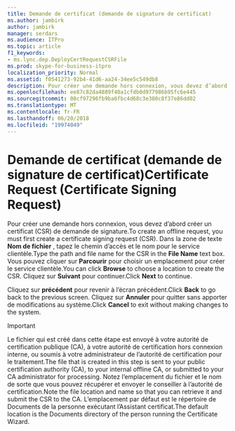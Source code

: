 ```yaml
---
title: Demande de certificat (demande de signature de certificat)
ms.author: jambirk
author: jambirk
manager: serdars
ms.audience: ITPro
ms.topic: article
f1_keywords:
- ms.lync.dep.DeployCertRequestCSRFile
ms.prod: skype-for-business-itpro
localization_priority: Normal
ms.assetid: f0541273-92b4-41d6-aa24-34ee5c549db8
description: Pour créer une demande hors connexion, vous devez d’abord créer un certificat (CSR) de demande de signature. Dans la zone de texte Nom de fichier, tapez le chemin d’accès et le nom pour le service clientèle. Vous pouvez cliquer sur Parcourir pour choisir un emplacement pour créer le service clientèle. Cliquez sur Suivant pour continuer.
ms.openlocfilehash: ee87c82da4889f40a1cfdb0d977986b95fc6e445
ms.sourcegitcommit: 08cf97296fb9ba6fbc4d68c3e380c8f37e86dd02
ms.translationtype: MT
ms.contentlocale: fr-FR
ms.lasthandoff: 06/20/2018
ms.locfileid: "19974049"
---
```

# <a name="certificate-request-certificate-signing-request"></a><span data-ttu-id="50709-106">Demande de certificat (demande de signature de certificat)</span><span class="sxs-lookup"><span data-stu-id="50709-106">Certificate Request (Certificate Signing Request)</span></span>
 
<span data-ttu-id="50709-107">Pour créer une demande hors connexion, vous devez d’abord créer un certificat (CSR) de demande de signature.</span><span class="sxs-lookup"><span data-stu-id="50709-107">To create an offline request, you must first create a certificate signing request (CSR).</span></span> <span data-ttu-id="50709-108">Dans la zone de texte **Nom de fichier** , tapez le chemin d’accès et le nom pour le service clientèle.</span><span class="sxs-lookup"><span data-stu-id="50709-108">Type the path and file name for the CSR in the **File Name** text box.</span></span> <span data-ttu-id="50709-109">Vous pouvez cliquer sur **Parcourir** pour choisir un emplacement pour créer le service clientèle.</span><span class="sxs-lookup"><span data-stu-id="50709-109">You can click **Browse** to choose a location to create the CSR.</span></span> <span data-ttu-id="50709-110">Cliquez sur **Suivant** pour continuer.</span><span class="sxs-lookup"><span data-stu-id="50709-110">Click **Next** to continue.</span></span>
  
<span data-ttu-id="50709-111">Cliquez sur **précédent** pour revenir à l’écran précédent.</span><span class="sxs-lookup"><span data-stu-id="50709-111">Click **Back** to go back to the previous screen.</span></span> <span data-ttu-id="50709-112">Cliquez sur **Annuler** pour quitter sans apporter de modifications au système.</span><span class="sxs-lookup"><span data-stu-id="50709-112">Click **Cancel** to exit without making changes to the system.</span></span>
  
> [!IMPORTANT]
> <span data-ttu-id="50709-113">Le fichier qui est créé dans cette étape est envoyé à votre autorité de certification publique (CA), à votre autorité de certification hors connexion interne, ou soumis à votre administrateur de l’autorité de certification pour le traitement.</span><span class="sxs-lookup"><span data-stu-id="50709-113">The file that is created in this step is sent to your public certification authority (CA), to your internal offline CA, or submitted to your CA administrator for processing.</span></span> <span data-ttu-id="50709-114">Notez l’emplacement du fichier et le nom de sorte que vous pouvez récupérer et envoyer le conseiller à l’autorité de certification.</span><span class="sxs-lookup"><span data-stu-id="50709-114">Note the file location and name so that you can retrieve it and submit the CSR to the CA.</span></span> <span data-ttu-id="50709-115">L’emplacement par défaut est le répertoire de Documents de la personne exécutant l’Assistant certificat.</span><span class="sxs-lookup"><span data-stu-id="50709-115">The default location is the Documents directory of the person running the Certificate Wizard.</span></span> 
  

